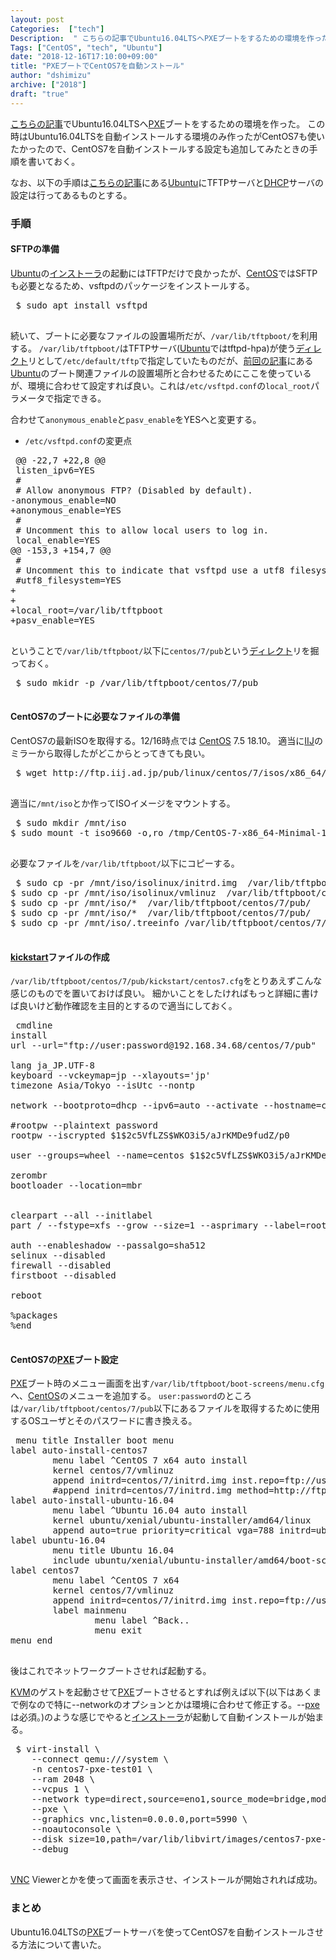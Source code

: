 ```yaml
---
layout: post
Categories:  ["tech"]
Description:  " こちらの記事でUbuntu16.04LTSへPXEブートをするための環境を作った。この時はUbuntu16.04LTSを自動インストールする環境のみ作ったがCentOS7も使いたかったので、CentOS7を自動インストールする設定も追加し"
Tags: ["CentOS", "tech", "Ubuntu"]
date: "2018-12-16T17:10:00+09:00"
title: "PXEブートでCentOS7を自動ンストール"
author: "dshimizu"
archive: ["2018"]
draft: "true"
---
```


<body>
<p><a target="_brank" rel="noopener noreferrer" href="https://blog.dshimizu.jp/article/901">こちらの記事</a>でUbuntu16.04LTSへ<a class="keyword" href="http://d.hatena.ne.jp/keyword/PXE">PXE</a>ブートをするための環境を作った。
この時はUbuntu16.04LTSを自動インストールする環境のみ作ったがCentOS7も使いたかったので、CentOS7を自動インストールする設定も追加してみたときの手順を書いておく。</p>

<p>なお、以下の手順は<a target="_brank" rel="noopener noreferrer" href="https://blog.dshimizu.jp/article/901">こちらの記事</a>にある<a class="keyword" href="http://d.hatena.ne.jp/keyword/Ubuntu">Ubuntu</a>にTFTPサーバと<a class="keyword" href="http://d.hatena.ne.jp/keyword/DHCP">DHCP</a>サーバの設定は行ってあるものとする。</p>
</body>

<!-- more -->

<body>
<h3>手順</h3>


<h4>SFTPの準備</h4>


<p><a class="keyword" href="http://d.hatena.ne.jp/keyword/Ubuntu">Ubuntu</a>の<a class="keyword" href="http://d.hatena.ne.jp/keyword/%A5%A4%A5%F3%A5%B9%A5%C8%A1%BC%A5%E9">インストーラ</a>の起動にはTFTPだけで良かったが、<a class="keyword" href="http://d.hatena.ne.jp/keyword/CentOS">CentOS</a>ではSFTPも必要となるため、vsftpdのパッケージをインストールする。</p>

<pre class="terminal"> $ sudo apt install vsftpd
 </pre>


<p>続いて、ブートに必要なファイルの設置場所だが、<code>/var/lib/tftpboot/</code>を利用する。
<code>/var/lib/tftpboot/</code>はTFTPサーバ(<a class="keyword" href="http://d.hatena.ne.jp/keyword/Ubuntu">Ubuntu</a>ではtftpd-hpa)が使う<a class="keyword" href="http://d.hatena.ne.jp/keyword/%A5%C7%A5%A3%A5%EC%A5%AF%A5%C8">ディレクト</a>リとして<code>/etc/default/tftp</code>で指定していたものだが、<a target="_brank" rel="nopener noopener noreferrer" href="https://blog.dshimizu.jp/article/901">前回の記事</a>にある<a class="keyword" href="http://d.hatena.ne.jp/keyword/Ubuntu">Ubuntu</a>のブート関連ファイルの設置場所と合わせるためにここを使っているが、環境に合わせて設定すれば良い。これは<code>/etc/vsftpd.conf</code>の<code>local_root</code>パラメータで指定できる。</p>

<p>合わせて<code>anonymous_enable</code>と<code>pasv_enable</code>をYESへと変更する。</p>

<ul>
    <li>
<code>/etc/vsftpd.conf</code>の変更点</li>
</ul>
<pre class="terminal"> @@ -22,7 +22,8 @@
 listen_ipv6=YES
 #
 # Allow anonymous FTP? (Disabled by default).
-anonymous_enable=NO
+anonymous_enable=YES
 #
 # Uncomment this to allow local users to log in.
 local_enable=YES
@@ -153,3 +154,7 @@
 #
 # Uncomment this to indicate that vsftpd use a utf8 filesystem.
 #utf8_filesystem=YES
+
+
+local_root=/var/lib/tftpboot
+pasv_enable=YES
 </pre>



<p>ということで<code>/var/lib/tftpboot/</code>以下に<code>centos/7/pub</code>という<a class="keyword" href="http://d.hatena.ne.jp/keyword/%A5%C7%A5%A3%A5%EC%A5%AF%A5%C8">ディレクト</a>リを掘っておく。</p>

<pre class="terminal"> $ sudo mkidr -p /var/lib/tftpboot/centos/7/pub
 </pre>


<h4>CentOS7のブートに必要なファイルの準備</h4>


<p>CentOS7の最新ISOを取得する。12/16時点では <a class="keyword" href="http://d.hatena.ne.jp/keyword/CentOS">CentOS</a> 7.5 18.10。
適当に<a class="keyword" href="http://d.hatena.ne.jp/keyword/IIJ">IIJ</a>のミラーから取得したがどこからとってきても良い。</p>

<pre class="terminal"> $ wget http://ftp.iij.ad.jp/pub/linux/centos/7/isos/x86_64/CentOS-7-x86_64-Minimal-1810.iso -P /tmp
 </pre>


<p>適当に<code>/mnt/iso</code>とか作ってISOイメージをマウントする。</p>

<pre class="terminal"> $ sudo mkdir /mnt/iso
$ sudo mount -t iso9660 -o,ro /tmp/CentOS-7-x86_64-Minimal-1810.iso /mnt/iso/
 </pre>


<p>必要なファイルを<code>/var/lib/tftpboot/</code>以下にコピーする。</p>

<pre class="terminal"> $ sudo cp -pr /mnt/iso/isolinux/initrd.img  /var/lib/tftpboot/centos/7/
$ sudo cp -pr /mnt/iso/isolinux/vmlinuz  /var/lib/tftpboot/centos/7/
$ sudo cp -pr /mnt/iso/*  /var/lib/tftpboot/centos/7/pub/
$ sudo cp -pr /mnt/iso/*  /var/lib/tftpboot/centos/7/pub/
$ sudo cp -pr /mnt/iso/.treeinfo /var/lib/tftpboot/centos/7/pub/
 </pre>


<h4>
<a class="keyword" href="http://d.hatena.ne.jp/keyword/kickstart">kickstart</a>ファイルの作成</h4>


<p><code>/var/lib/tftpboot/centos/7/pub/kickstart/centos7.cfg</code>をとりあえずこんな感じのものでを置いておけば良い。
細かいことをしたければもっと詳細に書けば良いけど動作確認を主目的とするので適当にしておく。</p>

<pre class="terminal"> cmdline
install
url --url="ftp://user:password@192.168.34.68/centos/7/pub"

lang ja_JP.UTF-8
keyboard --vckeymap=jp --xlayouts='jp'
timezone Asia/Tokyo --isUtc --nontp

network --bootproto=dhcp --ipv6=auto --activate --hostname=centos

#rootpw --plaintext password
rootpw --iscrypted $1$2c5VfLZS$WKO3i5/aJrKMDe9fudZ/p0

user --groups=wheel --name=centos $1$2c5VfLZS$WKO3i5/aJrKMDe9fudZ/p0 --iscrypted

zerombr
bootloader --location=mbr


clearpart --all --initlabel
part / --fstype=xfs --grow --size=1 --asprimary --label=root

auth --enableshadow --passalgo=sha512
selinux --disabled
firewall --disabled
firstboot --disabled

reboot

%packages
%end
 </pre>


<h4>CentOS7の<a class="keyword" href="http://d.hatena.ne.jp/keyword/PXE">PXE</a>ブート設定</h4>


<p><a class="keyword" href="http://d.hatena.ne.jp/keyword/PXE">PXE</a>ブート時のメニュー画面を出す<code>/var/lib/tftpboot/boot-screens/menu.cfg</code>へ、<a class="keyword" href="http://d.hatena.ne.jp/keyword/CentOS">CentOS</a>のメニューを追加する。
<code>user:password</code>のところは<code>/var/lib/tftpboot/centos/7/pub</code>以下にあるファイルを取得するために使用するOSユーザとそのパスワードに書き換える。</p>

<pre class="terminal"> menu title Installer boot menu
label auto-install-centos7
        menu label ^CentOS 7 x64 auto install
        kernel centos/7/vmlinuz
        append initrd=centos/7/initrd.img inst.repo=ftp://user:password@10.1.1.129/centos/7/pub ks=ftp://user:password@10.1.1.129/centos/7/pub/kickstart/centos7.cfg
        #append initrd=centos/7/initrd.img method=http://ftp.riken.jp/Linux/centos/7
label auto-install-ubuntu-16.04
        menu label ^Ubuntu 16.04 auto install
        kernel ubuntu/xenial/ubuntu-installer/amd64/linux
        append auto=true priority=critical vga=788 initrd=ubuntu/xenial/ubuntu-installer/amd64/initrd.gz preseed/url=tftp://10.1.1.129/ubuntu/xenial/preseed/preseed.cfg preseed/interactive=false
label ubuntu-16.04
        menu title Ubuntu 16.04
        include ubuntu/xenial/ubuntu-installer/amd64/boot-screens/menu.cfg
label centos7
        menu label ^CentOS 7 x64
        kernel centos/7/vmlinuz
        append initrd=centos/7/initrd.img inst.repo=ftp://user:password@10.1.1.129/centos/7/pub
        label mainmenu
                menu label ^Back..
                menu exit
menu end
 </pre>


<p>後はこれでネットワークブートさせれば起動する。</p>

<p><a class="keyword" href="http://d.hatena.ne.jp/keyword/KVM">KVM</a>のゲストを起動させて<a class="keyword" href="http://d.hatena.ne.jp/keyword/PXE">PXE</a>ブートさせるとすれば例えば以下(以下はあくまで例なので特に--networkのオプションとかは環境に合わせて修正する。--<a class="keyword" href="http://d.hatena.ne.jp/keyword/pxe">pxe</a>は必須。)のような感じでやると<a class="keyword" href="http://d.hatena.ne.jp/keyword/%A5%A4%A5%F3%A5%B9%A5%C8%A1%BC%A5%E9">インストーラ</a>が起動して自動インストールが始まる。</p>

<pre class="terminal"> $ virt-install \
    --connect qemu:///system \
    -n centos7-pxe-test01 \
    --ram 2048 \
    --vcpus 1 \
    --network type=direct,source=eno1,source_mode=bridge,model=virtio \
    --pxe \
    --graphics vnc,listen=0.0.0.0,port=5990 \
    --noautoconsole \
    --disk size=10,path=/var/lib/libvirt/images/centos7-pxe-test01.img \
    --debug 
 </pre>


<p><a class="keyword" href="http://d.hatena.ne.jp/keyword/VNC">VNC</a> Viewerとかを使って画面を表示させ、インストールが開始されれば成功。</p>




<h3>まとめ</h3>


<p>Ubuntu16.04LTSの<a class="keyword" href="http://d.hatena.ne.jp/keyword/PXE">PXE</a>ブートサーバを使ってCentOS7を自動インストールさせる方法について書いた。</p>
</body>
